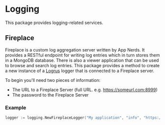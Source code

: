 # Logging

This package provides logging-related services.

## Fireplace

Fireplace is a custom log aggregation server written by App Nerds. It provides a RESTful endpoint for writing log entries which in turn stores them in a MongoDB database. There is also a viewer application that can be used to browse and search log entries. This package provides a method to create a new instance of a [Logrus](https://github.com/sirupsen/logrus) logger that is connected to a Fireplace server.

To begin you'll need two pieces of information:

* The URL to a Fireplace Server (full URL. e.g. https://someurl.com:8999)
* The password to the Fireplace Server

### Example

```go
logger := logging.NewFireplaceLogger("My application", "info", "https://someurl.com:8999", "password", nil)
```
